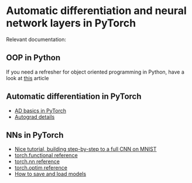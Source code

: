 # Automatic differentiation and neural network layers in PyTorch

Relevant documentation:

## OOP in Python
If you need a refresher for object oriented programming in Python, have a look at [this](https://realpython.com/python3-object-oriented-programming/) article

## Automatic differentiation in PyTorch
- [AD basics in PyTorch](https://pytorch.org/tutorials/beginner/basics/autogradqs_tutorial.html)
- [Autograd details](https://pytorch.org/docs/1.13/notes/autograd.html)

## NNs in PyTorch
- [Nice tutorial, building step-by-step to a full CNN on MNIST](https://pytorch.org/tutorials/beginner/nn_tutorial.html)
- [torch.functional reference](https://pytorch.org/docs/1.13/nn.functional.html)
- [torch.nn reference](https://pytorch.org/docs/1.13/nn.html)
- [torch.optim reference](https://pytorch.org/docs/1.13/optim.html)
- [How to save and load models](https://pytorch.org/tutorials/beginner/saving_loading_models.html)
